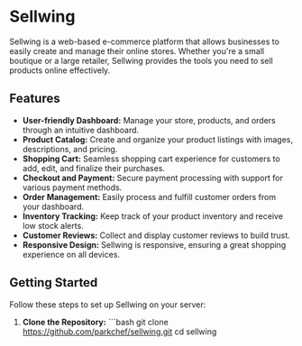 # Sellwing

Sellwing is a web-based e-commerce platform that allows businesses to easily create and manage their online stores. Whether you're a small boutique or a large retailer, Sellwing provides the tools you need to sell products online effectively.

## Features

- **User-friendly Dashboard:** Manage your store, products, and orders through an intuitive dashboard.
- **Product Catalog:** Create and organize your product listings with images, descriptions, and pricing.
- **Shopping Cart:** Seamless shopping cart experience for customers to add, edit, and finalize their purchases.
- **Checkout and Payment:** Secure payment processing with support for various payment methods.
- **Order Management:** Easily process and fulfill customer orders from your dashboard.
- **Inventory Tracking:** Keep track of your product inventory and receive low stock alerts.
- **Customer Reviews:** Collect and display customer reviews to build trust.
- **Responsive Design:** Sellwing is responsive, ensuring a great shopping experience on all devices.

## Getting Started

Follow these steps to set up Sellwing on your server:

1. **Clone the Repository:** ```bash git clone <https://github.com/parkchef/sellwing.git> cd sellwing
